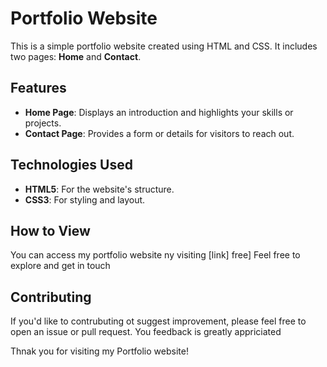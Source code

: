 # Portfolio Website

This is a simple portfolio website created using HTML and CSS. It includes two pages: **Home** and **Contact**.

## Features

- **Home Page**: Displays an introduction and highlights your skills or projects.
- **Contact Page**: Provides a form or details for visitors to reach out.

## Technologies Used

- **HTML5**: For the website's structure.
- **CSS3**: For styling and layout.

## How to View

You can access my portfolio website ny visiting [link] free] Feel free to explore and get in touch

## Contributing

If you'd like to contrubuting ot suggest improvement, please feel free to open an issue or pull request. You feedback is greatly appriciated

Thnak you for visiting my Portfolio website!
